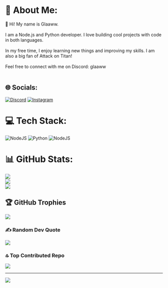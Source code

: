 # 💫 About Me:
👋 Hi! My name is Glaaww.<br><br>I am a Node.js and Python developer. I love building cool projects with code in both languages.<br><br>In my free time, I enjoy learning new things and improving my skills. I am also a big fan of Attack on Titan!<br><br>Feel free to connect with me on Discord: glaaww<br><br>


## 🌐 Socials:
[![Discord](https://img.shields.io/badge/Discord-%237289DA.svg?logo=discord&logoColor=white)](https://discord.gg/NukersHaven) [![Instagram](https://img.shields.io/badge/Instagram-%23E4405F.svg?logo=Instagram&logoColor=white)](https://instagram.com/roshaanxanime) 

# 💻 Tech Stack:
![NodeJS](https://img.shields.io/badge/node.js-6DA55F?style=for-the-badge&logo=node.js&logoColor=white) ![Python](https://img.shields.io/badge/python-3670A0?style=for-the-badge&logo=python&logoColor=ffdd54) ![NodeJS](https://img.shields.io/badge/node.js-6DA55F?style=for-the-badge&logo=node.js&logoColor=white)
# 📊 GitHub Stats:
![](https://github-readme-stats.vercel.app/api?username=Glaaww&theme=dark&hide_border=false&include_all_commits=false&count_private=false)<br/>
![](https://github-readme-streak-stats.herokuapp.com/?user=Glaaww&theme=dark&hide_border=false)<br/>
![](https://github-readme-stats.vercel.app/api/top-langs/?username=Glaaww&theme=dark&hide_border=false&include_all_commits=false&count_private=false&layout=compact)

## 🏆 GitHub Trophies
![](https://github-profile-trophy.vercel.app/?username=Glaaww&theme=radical&no-frame=false&no-bg=true&margin-w=4)

### ✍️ Random Dev Quote
![](https://quotes-github-readme.vercel.app/api?type=horizontal&theme=radical)

### 🔝 Top Contributed Repo
![](https://github-contributor-stats.vercel.app/api?username=Glaaww&limit=5&theme=dark&combine_all_yearly_contributions=true)

---
[![](https://visitcount.itsvg.in/api?id=Glaaww&icon=0&color=0)](https://visitcount.itsvg.in)

<!-- Proudly created with GPRM ( https://gprm.itsvg.in ) -->
